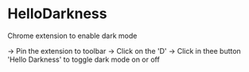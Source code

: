 # HelloDarkness
Chrome extension to enable dark mode

-> Pin the extension to toolbar
-> Click on the 'D'
-> Click in thee button 'Hello Darkness' to toggle dark mode on or off
